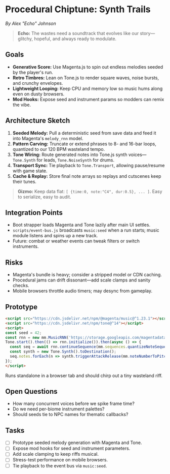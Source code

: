 # Procedural Chiptune: Synth Trails

*By Alex "Echo" Johnson*

> **Echo:** The wastes need a soundtrack that evolves like our story—glitchy, hopeful, and always ready to modulate.

## Goals
- **Generative Score:** Use Magenta.js to spin out endless melodies seeded by the player's run.
- **Retro Timbres:** Lean on Tone.js to render square waves, noise bursts, and crunchy envelopes.
- **Lightweight Looping:** Keep CPU and memory low so music hums along even on dusty browsers.
- **Mod Hooks:** Expose seed and instrument params so modders can remix the vibe.

## Architecture Sketch
1. **Seeded Melody:** Pull a deterministic seed from save data and feed it into Magenta's `melody_rnn` model.
2. **Pattern Carving:** Truncate or extend phrases to 8- and 16-bar loops, quantized to our 120 BPM wasteland tempo.
3. **Tone Wiring:** Route generated notes into Tone.js synth voices—`Tone.Synth` for leads, `Tone.NoiseSynth` for drums.
4. **Transport Sync:** Tie playback to `Tone.Transport`, allowing pause/resume with game state.
5. **Cache & Replay:** Store final note arrays so replays and cutscenes keep their tunes.

> **Gizmo:** Keep data flat: `[ {time:0, note:"C4", dur:0.5}, ... ]`. Easy to serialize, easy to audit.

## Integration Points
- Boot strapper loads Magenta and Tone lazily after main UI settles.
- `scripts/event-bus.js` broadcasts `music:seed` when a run starts; music module listens and spins up a new track.
- Future: combat or weather events can tweak filters or switch instruments.

## Risks
- Magenta's bundle is heavy; consider a stripped model or CDN caching.
- Procedural jams can drift dissonant—add scale clamps and sanity checks.
- Mobile browsers throttle audio timers; may desync from gameplay.

## Prototype
```html
<script src="https://cdn.jsdelivr.net/npm/@magenta/music@^1.23.1"></script>
<script src="https://cdn.jsdelivr.net/npm/tone@^14"></script>
<script>
const seed = 42;
const rnn = new mm.MusicRNN('https://storage.googleapis.com/magentadata/js/checkpoints/music_rnn/chord_pitches_improv');
Tone.start().then(() => rnn.initialize()).then(async () => {
  const seq = await rnn.continueSequence(mm.sequences.quantizeNoteSequence(mm.sequences.createQuantizedSequence([60]), 4), 32, seed);
  const synth = new Tone.Synth().toDestination();
  seq.notes.forEach(n => synth.triggerAttackRelease(mm.noteNumberToPitch(n.pitch), n.duration, n.startTime));
});
</script>
```
Runs standalone in a browser tab and should chirp out a tiny wasteland riff.

## Open Questions
- How many concurrent voices before we spike frame time?
- Do we need per-biome instrument palettes?
- Should seeds tie to NPC names for thematic callbacks?

## Tasks

- [ ] Prototype seeded melody generation with Magenta and Tone.
- [ ] Expose mod hooks for seed and instrument parameters.
- [ ] Add scale clamping to keep riffs musical.
- [ ] Stress-test performance on mobile browsers.
- [ ] Tie playback to the event bus via `music:seed`.
